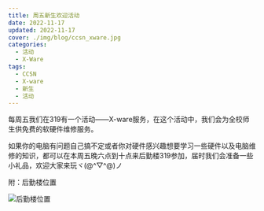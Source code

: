 ```yaml
---
title: 周五新生欢迎活动
date: 2022-11-17
updated: 2022-11-17
cover: ./img/blog/ccsn_xware.jpg
categories:
  - 活动
  - X-Ware
tags: 
  - CCSN
  - X-ware
  - 新生
  - 活动
---
```


每周五我们在319有一个活动——X-ware服务，在这个活动中，我们会为全校师生供免费的软硬件维修服务。

<!-- more -->

如果你的电脑有问题自己搞不定或者你对硬件感兴趣想要学习一些硬件以及电脑维修的知识，都可以在本周五晚六点到十点来后勤楼319参加，届时我们会准备一些小礼品，欢迎大家来玩ヾ(@^▽^@)ノ

附：后勤楼位置

![后勤楼位置](./img/blog/xware\_map.jpg)
